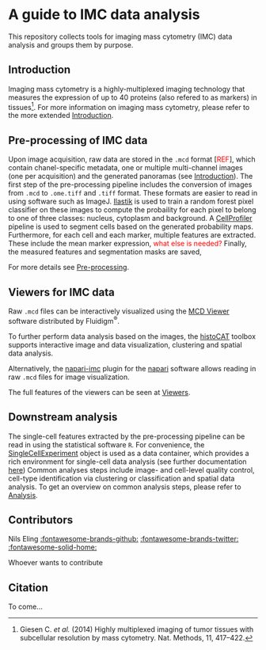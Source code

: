 # A guide to IMC data analysis

This repository collects tools for imaging mass cytometry (IMC) data analysis and groups them by purpose.

## Introduction

Imaging mass cytometry is a highly-multiplexed imaging technology that measures the expression of up to 40 proteins (also refered to as markers) in tissues[^fn1].
For more information on imaging mass cytometry, please refer to the more extended [Introduction](intro.md).

## Pre-processing of IMC data

Upon image acquisition, raw data are stored in the `.mcd` format [<span style="color: red;">REF</span>], which contain chanel-specific metadata, one or multiple multi-channel images (one per acquisition) and the generated panoramas (see [Introduction](intro.md)).
The first step of the pre-processing pipeline includes the conversion of images from `.mcd` to `.ome.tiff` and `.tiff` format.
These formats are easier to read in using software such as ImageJ.
[Ilastik](https://www.ilastik.org/) is used to train a random forest pixel classifier on these images to compute the probaility for each pixel to belong to one of three classes: nucleus, cytoplasm and background.
A [CellProfiler](https://cellprofiler.org/) pipeline is used to segment cells based on the generated probability maps.
Furthermore, for each cell and each marker, multiple features are extracted. 
These include the mean marker expression, <span style="color: red;">what else is needed?</span>
Finally, the measured features and segmentation masks are saved,

For more details see [Pre-processing](prepro.md).

## Viewers for IMC data

Raw `.mcd` files can be interactively visualized using the [MCD Viewer](https://www.fluidigm.com/software) software distributed by Fluidigm<sup>&reg;</sup>.

To further perform data analysis based on the images, the [histoCAT](https://bodenmillergroup.github.io/histoCAT/) toolbox supports interactive image and data visualization, clustering and spatial data analysis.

Alternatively, the [napari-imc](https://github.com/BodenmillerGroup/napari-imc) plugin for the [napari](https://napari.org/) software allows reading in raw `.mcd` files for image visualization.

The full features of the viewers can be seen at [Viewers](viewers.md).

## Downstream analysis

The single-cell features extracted by the pre-processing pipeline can be read in using the statistical software `R`.
For convenience, the [SingleCellExperiment](https://bioconductor.org/packages/devel/bioc/html/SingleCellExperiment.html) object is used as a data container, which provides a rich environment for single-cell data analysis (see further documentation [here](https://bioconductor.org/books/release/OSCA/)) 
Common analyses steps include image- and cell-level quality control, cell-type identification via clustering or classification and spatial data analysis.
To get an overview on common analysis steps, please refer to [Analysis](analysis.md).

## Contributors

Nils Eling [:fontawesome-brands-github:](https://github.com/nilseling) [:fontawesome-brands-twitter:](https://twitter.com/NilsEling) [:fontawesome-solid-home:](https://nilseling.github.io/)

Whoever wants to contribute

## Citation

To come...

[^fn1]: Giesen C. _et al._ (2014) Highly multiplexed imaging of tumor tissues with subcellular resolution by mass cytometry. Nat. Methods, 11, 417–422.